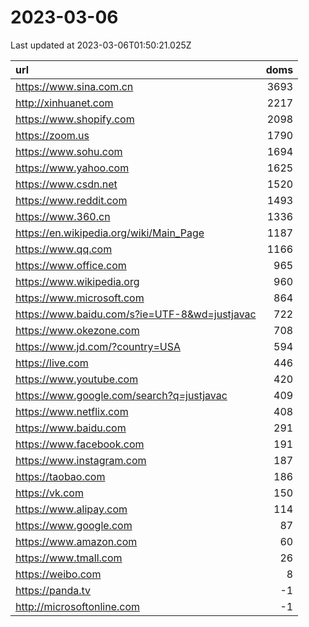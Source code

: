 # 2023-03-06

<!-- BEGIN -->
Last updated at 2023-03-06T01:50:21.025Z

url | doms
:- | -:
https://www.sina.com.cn | 3693
http://xinhuanet.com | 2217
https://www.shopify.com | 2098
https://zoom.us | 1790
https://www.sohu.com | 1694
https://www.yahoo.com | 1625
https://www.csdn.net | 1520
https://www.reddit.com | 1493
https://www.360.cn | 1336
https://en.wikipedia.org/wiki/Main_Page | 1187
https://www.qq.com | 1166
https://www.office.com | 965
https://www.wikipedia.org | 960
https://www.microsoft.com | 864
https://www.baidu.com/s?ie=UTF-8&wd=justjavac | 722
https://www.okezone.com | 708
https://www.jd.com/?country=USA | 594
https://live.com | 446
https://www.youtube.com | 420
https://www.google.com/search?q=justjavac | 409
https://www.netflix.com | 408
https://www.baidu.com | 291
https://www.facebook.com | 191
https://www.instagram.com | 187
https://taobao.com | 186
https://vk.com | 150
https://www.alipay.com | 114
https://www.google.com | 87
https://www.amazon.com | 60
https://www.tmall.com | 26
https://weibo.com | 8
https://panda.tv | -1
http://microsoftonline.com | -1
<!-- END -->
